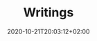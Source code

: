 ---
members: ["PLevy"]
title: "Writings"
date: 2020-10-21T20:03:12+02:00
draft: false
searchFilter: writings
notEverything: true
notListed: true
layout: list
comment: false
tags: ['Pierre', 'Lévy', 'writings']
zone: "writings"
---
